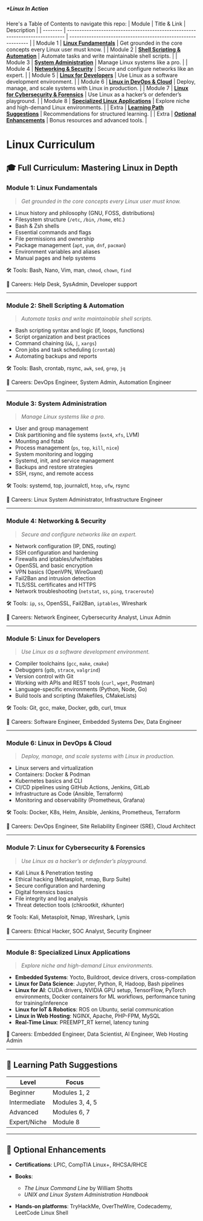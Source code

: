##### *Linux In Action

Here's a Table of Contents to navigate this repo:
| Module   | Title & Link                                                                  | Description                                                   |
| -------- | ----------------------------------------------------------------------------- | ------------------------------------------------------------- |
| Module 1 | [**Linux Fundamentals**](./linux-fundamentals.md)                             | Get grounded in the core concepts every Linux user must know. |
| Module 2 | [**Shell Scripting & Automation**](./shell-scripting-automation.md)           | Automate tasks and write maintainable shell scripts.          |
| Module 3 | [**System Administration**](./system-administration.md)                       | Manage Linux systems like a pro.                              |
| Module 4 | [**Networking & Security**](./networking-security.md)                         | Secure and configure networks like an expert.                 |
| Module 5 | [**Linux for Developers**](./linux-for-developers.md)                         | Use Linux as a software development environment.              |
| Module 6 | [**Linux in DevOps & Cloud**](./linux-devops-cloud.md)                        | Deploy, manage, and scale systems with Linux in production.   |
| Module 7 | [**Linux for Cybersecurity & Forensics**](./linux-cybersecurity-forensics.md) | Use Linux as a hacker’s or defender’s playground.             |
| Module 8 | [**Specialized Linux Applications**](./specialized-linux-apps.md)             | Explore niche and high-demand Linux environments.             |
| Extra    | [**Learning Path Suggestions**](./learning-path-suggestions.md)               | Recommendations for structured learning.                      |
| Extra    | [**Optional Enhancements**](./optional-enhancements.md)                       | Bonus resources and advanced tools.                           |



# Linux Curriculum

## 🎓 **Full Curriculum: Mastering Linux in Depth**

### **Module 1: Linux Fundamentals**

> *Get grounded in the core concepts every Linux user must know.*

* Linux history and philosophy (GNU, FOSS, distributions)
* Filesystem structure (`/etc`, `/bin`, `/home`, etc.)
* Bash & Zsh shells
* Essential commands and flags
* File permissions and ownership
* Package management (`apt`, `yum`, `dnf`, `pacman`)
* Environment variables and aliases
* Manual pages and help systems

🛠 Tools: Bash, Nano, Vim, man, `chmod`, `chown`, `find`

🌟 Careers: Help Desk, SysAdmin, Developer support

---

### **Module 2: Shell Scripting & Automation**

> *Automate tasks and write maintainable shell scripts.*

* Bash scripting syntax and logic (if, loops, functions)
* Script organization and best practices
* Command chaining (`&&`, `|`, `xargs`)
* Cron jobs and task scheduling (`crontab`)
* Automating backups and reports

🛠 Tools: Bash, crontab, rsync, `awk`, `sed`, `grep`, `jq`

🌟 Careers: DevOps Engineer, System Admin, Automation Engineer

---

### **Module 3: System Administration**

> *Manage Linux systems like a pro.*

* User and group management
* Disk partitioning and file systems (`ext4`, `xfs`, LVM)
* Mounting and fstab
* Process management (`ps`, `top`, `kill`, `nice`)
* System monitoring and logging
* Systemd, init, and service management
* Backups and restore strategies
* SSH, rsync, and remote access

🛠 Tools: systemd, top, journalctl, `htop`, `ufw`, rsync

🌟 Careers: Linux System Administrator, Infrastructure Engineer

---

### **Module 4: Networking & Security**

> *Secure and configure networks like an expert.*

* Network configuration (IP, DNS, routing)
* SSH configuration and hardening
* Firewalls and iptables/ufw/nftables
* OpenSSL and basic encryption
* VPN basics (OpenVPN, WireGuard)
* Fail2Ban and intrusion detection
* TLS/SSL certificates and HTTPS
* Network troubleshooting (`netstat`, `ss`, `ping`, `traceroute`)

🛠 Tools: `ip`, `ss`, OpenSSL, Fail2Ban, `iptables`, Wireshark

🌟 Careers: Network Engineer, Cybersecurity Analyst, Linux Admin

---

### **Module 5: Linux for Developers**

> *Use Linux as a software development environment.*

* Compiler toolchains (`gcc`, `make`, `cmake`)
* Debuggers (`gdb`, `strace`, `valgrind`)
* Version control with Git
* Working with APIs and REST tools (`curl`, `wget`, Postman)
* Language-specific environments (Python, Node, Go)
* Build tools and scripting (Makefiles, CMakeLists)

🛠 Tools: Git, gcc, make, Docker, gdb, curl, tmux

🌟 Careers: Software Engineer, Embedded Systems Dev, Data Engineer

---

### **Module 6: Linux in DevOps & Cloud**

> *Deploy, manage, and scale systems with Linux in production.*

* Linux servers and virtualization
* Containers: Docker & Podman
* Kubernetes basics and CLI
* CI/CD pipelines using GitHub Actions, Jenkins, GitLab
* Infrastructure as Code (Ansible, Terraform)
* Monitoring and observability (Prometheus, Grafana)

🛠 Tools: Docker, K8s, Helm, Ansible, Jenkins, Prometheus, Terraform

🌟 Careers: DevOps Engineer, Site Reliability Engineer (SRE), Cloud Architect

---

### **Module 7: Linux for Cybersecurity & Forensics**

> *Use Linux as a hacker’s or defender’s playground.*

* Kali Linux & Penetration testing
* Ethical hacking (Metasploit, nmap, Burp Suite)
* Secure configuration and hardening
* Digital forensics basics
* File integrity and log analysis
* Threat detection tools (chkrootkit, rkhunter)

🛠 Tools: Kali, Metasploit, Nmap, Wireshark, Lynis

🌟 Careers: Ethical Hacker, SOC Analyst, Security Engineer

---

### **Module 8: Specialized Linux Applications**

> *Explore niche and high-demand Linux environments.*

* **Embedded Systems**: Yocto, Buildroot, device drivers, cross-compilation
* **Linux for Data Science**: Jupyter, Python, R, Hadoop, Bash pipelines
* **Linux for AI**: CUDA drivers, NVIDIA GPU setup, TensorFlow, PyTorch environments, Docker containers for ML workflows, performance tuning for training/inference
* **Linux for IoT & Robotics**: ROS on Ubuntu, serial communication
* **Linux in Web Hosting**: NGINX, Apache, PHP-FPM, MySQL
* **Real-Time Linux**: PREEMPT\_RT kernel, latency tuning

🌟 Careers: Embedded Engineer, Data Scientist, AI Engineer, Web Hosting Admin

---

## 🧠 Learning Path Suggestions

| Level        | Focus           |
| ------------ | --------------- |
| Beginner     | Modules 1, 2    |
| Intermediate | Modules 3, 4, 5 |
| Advanced     | Modules 6, 7    |
| Expert/Niche | Module 8        |

---

## 📘 Optional Enhancements

* **Certifications**: LPIC, CompTIA Linux+, RHCSA/RHCE
* **Books**:

  * *The Linux Command Line* by William Shotts
  * *UNIX and Linux System Administration Handbook*
* **Hands-on platforms**: TryHackMe, OverTheWire, Codecademy, LeetCode Linux Shell


